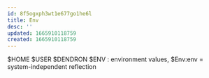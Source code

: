 ```yaml
---
id: 8f5ogxph3wt1e677go1he6l
title: Env
desc: ''
updated: 1665910118759
created: 1665910118759
---
```

$HOME
$USER
$DENDRON
$ENV : environment values, $Env:env = system-independent reflection
